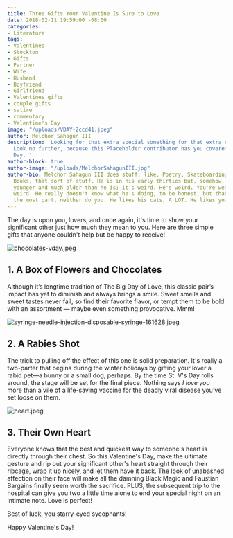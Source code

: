 ```yaml
---
title: Three Gifts Your Valentine Is Sure to Love
date: 2018-02-11 19:59:00 -08:00
categories:
- Literature
tags:
- Valentines
- Stockton
- Gifts
- Partner
- Wife
- Husband
- Boyfriend
- Girlfriend
- Valentines gifts
- couple gifts
- satire
- commentary
- Valentine's Day
image: "/uploads/VDAY-2ccd41.jpeg"
author: Melchor Sahagun III
description: 'Looking for that extra special something for that extra special someone?
  Look no further, because this Placeholder contributor has you covered for Valentine''s
  Day. '
author-block: true
author-image: "/uploads/MelchorSahagunIII.jpg"
author-bio: Melchor Sahagun III does stuff; like, Poetry, Skateboarding, Music, Comic
  Books, that sort of stuff. He is in his early thirties but, somehow, feels simultaneously
  younger and much older than he is; it's weird. He's weird. You're weird. Life is
  weird. He really doesn't know what he's doing, to be honest, but that's all right--for
  the most part, neither do you. He likes his cats, A LOT. He likes you a lot, too
---
```


The day is upon you, lovers, and once again, it's time to show your significant other just  how much they mean to you. Here are three simple gifts that anyone couldn't help but be happy to receive!  
   
   
![chocolates-vday.jpeg](/uploads/chocolates-vday.jpeg)   
   
## 1. A Box of Flowers and Chocolates
Although it’s longtime tradition of The Big Day of Love, this classic pair’s impact has yet to diminish and always brings a smile. Sweet smells and sweet tastes never fail, so find their favorite flavor, or tempt them to be bold with an assortment — maybe even something provocative. Mmm!  
   

![syringe-needle-injection-disposable-syringe-161628.jpeg](/uploads/syringe-needle-injection-disposable-syringe-161628.jpeg)   
   
## 2. A Rabies Shot
The trick to pulling off the effect of this one is solid preparation. It's really a two-parter that begins during the winter holidays by gifting your lover a rabid pet—a bunny or a small dog, perhaps. By the time St. V's Day rolls around, the stage will be set for the final piece. Nothing says *I love you* more than a vile of a life-saving vaccine for the deadly viral disease you've set loose on them.   
    
    
![heart.jpeg](/uploads/heart.jpeg)   
    
## 3. Their Own Heart
Everyone knows that the best and quickest way to someone's heart is directly through their chest. So this Valentine's Day, make the ultimate gesture and rip out your significant other's heart straight through their ribcage, wrap it up nicely, and let them have it back. The look of unabashed affection on their face will make all the damning Black Magic and Faustian Bargains finally seem worth the sacrifice. PLUS, the subsequent trip to the hospital can give you two a little time alone to end your special night on an intimate note. Love is perfect! 

Best of luck, you starry-eyed sycophants! 

Happy Valentine's Day! 
